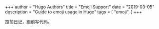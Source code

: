 +++ author = "Hugo Authors" title = "Emoji Support" date = "2019-03-05" description = "Guide to emoji usage in Hugo" tags = [ "emoji", ] +++



跑前日记，跑前写代码。
